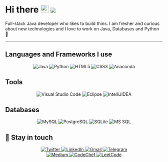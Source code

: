 # Hi there   <img src="https://raw.githubusercontent.com/iampavangandhi/iampavangandhi/master/gifs/Hi.gif" width="25px"> <img src="https://komarev.com/ghpvc/?username=faisal337"></h2>

Full-stack Java developer who likes to build thins. I am fresher and curious about new technologies and I love to work on Java, Databases and Python :rocket:

---

## Languages and Frameworks I use
<div align="center">
   <img alt="Java" src="https://img.shields.io/badge/Java-ED8B00?style=for-the-badge&logo=java&logoColor=white"/>
   <img alt="Python" src="https://img.shields.io/badge/python-%2314354C.svg?style=for-the-badge&logo=python&logoColor=white"/>
   <img alt="HTML5" src="https://img.shields.io/badge/HTML5-E34F26?style=for-the-badge&logo=html5&logoColor=white"/>
   <img alt="CSS3" src="https://img.shields.io/badge/CSS3-1572B6?style=for-the-badge&logo=css3&logoColor=white"/>
   <img alt="Anaconda" src="https://img.shields.io/badge/Anaconda-%2344A833.svg?style=for-the-badge&logo=anaconda&logoColor=white" />
</div>

## Tools
<div align="center">
  <img alt="Visual Studio Code" src="https://img.shields.io/badge/Visual_Studio_Code-0078D4?style=for-the-badge&logo=visual%20studio%20code&logoColor=white"/>
  <img alt="Eclipse" src="https://img.shields.io/badge/Eclipse-2C2255?style=for-the-badge&logo=eclipse&logoColor=white"/>
  <img alt="IntelliJIDEA" src="https://img.shields.io/badge/IntelliJIDEA-000000.svg?style=for-the-badge&logo=intellij-idea&logoColor=white" />
</div>

## Databases
<div align="center">
  <img alt ="MySQL" src="https://img.shields.io/badge/MySQL-00000F?style=for-the-badge&logo=mysql&logoColor=white" />
  <img alt ="PostgreSQL" src="https://img.shields.io/badge/PostgreSQL-316192?style=for-the-badge&logo=postgresql&logoColor=white" />
  <img alt="SQLite" src="https://img.shields.io/badge/SQLite-07405E?style=for-the-badge&logo=sqlite&logoColor=white" />
  <img alt="MS SQL" src="https://img.shields.io/badge/Microsoft%20SQL%20Sever-CC2927?style=for-the-badge&logo=microsoft%20sql%20server&logoColor=white" />
</div>

## :link:	Stay in touch

<div align="center">
  <a href="https://twitter.com/faisal337" target="_blank">
    <img alt="Twitter" src="https://img.shields.io/badge/faisal337-%231DA1F2.svg?style=for-the-badge&logo=Twitter&logoColor=white"/>
  </a>
  <a href="https://www.linkedin.com/in/mohammed-faisal-598b46115/" target="_blank">
    <img alt="LinkedIn" src="https://img.shields.io/badge/linkedin-%230077B5.svg?style=for-the-badge&logo=linkedin&logoColor=white"/>
  </a>
  <a href="mailto:mohammed.faisal337@gmail.com" target="_blank">
  <img alt="Gmail" src="https://img.shields.io/badge/Mail-D14836?style=for-the-badge&logo=gmail&logoColor=white" />
  </a>
    <a href="http://t.me/faisal337" target="_blank">
  <img alt="Telegram" src="https://img.shields.io/badge/Telegram-2CA5E0?style=for-the-badge&logo=telegram&logoColor=white" />
  </a>
  </div>
  <div align="center">
  <a href="https://medium.com/@mohammedfaisal337" target="_blank">
  <img alt="Medium" src ="https://img.shields.io/badge/Medium-12100E?style=for-the-badge&logo=medium&logoColor=white" />
  </a>
    <a href="https://www.codechef.com/users/faiaal337" target="_blank">
    <img alt="CodeChef" src="https://img.shields.io/badge/CodeChef-%23964B00.svg?style=for-the-badge&logo=CodeChef&logoColor=white" />
  </a>
      <a href="https://leetcode.com/faisal337/" target="_blank">
    <img alt = "LeetCode" src="https://img.shields.io/badge/LeetCode-000000?style=for-the-badge&logo=LeetCode&logoColor=#d16c06"/>
      </a>
  
</div>
